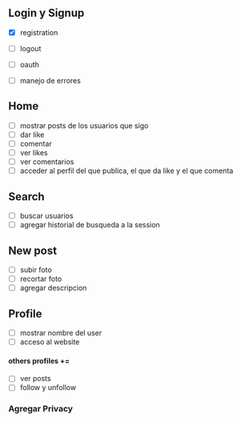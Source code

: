 ## Login y Signup
- [x] registration
- [ ] logout
- [ ] oauth
- [ ] manejo de errores


## Home
- [ ] mostrar posts de los usuarios que sigo
- [ ] dar like
- [ ] comentar
- [ ] ver likes
- [ ] ver comentarios
- [ ] acceder al perfil del que publica, el que da like y el que comenta 

## Search
- [ ] buscar usuarios
- [ ] agregar historial de busqueda a la session

## New post
- [ ] subir foto
- [ ] recortar foto
- [ ] agregar descripcion

## Profile
- [ ] mostrar nombre del user
- [ ] acceso al website  
  
#### others profiles +=
- [ ] ver posts
- [ ] follow y unfollow

### Agregar Privacy